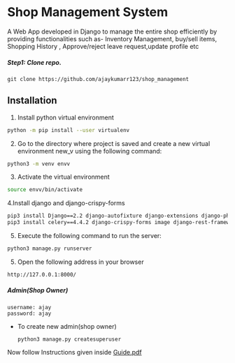# Shop Management System
  A Web App developed in Django to manage the entire shop efficiently by providing functionalities such as-
Inventory Management, buy/sell items, Shopping History , Approve/reject leave request,update profile etc
##### Step1: Clone repo.
```
git clone https://github.com/ajaykumarr123/shop_management 
```

  ## Installation

1. Install python virtual environment


```bash
python -m pip install --user virtualenv
```

2. Go to the directory where project is saved and create a new virtual environment new_v using the following command:
```bash
python3 -m venv envv
```

3. Activate the virtual environment
```bash
source envv/bin/activate
```
4.Install django and django-crispy-forms

```bash
pip3 install Django==2.2 django-autofixture django-extensions django-phone-field
pip3 install celery==4.4.2 django-crispy-forms image django-rest-framework
```
5. Execute the following command to run the server:
```bash
python3 manage.py runserver
```
5. Open the following address in your browser
```bash
http://127.0.0.1:8000/
```
##### Admin(Shop Owner) </br>
```
username: ajay
password: ajay
```

* To create new admin(shop owner)</br>
  ```
  python3 manage.py createsuperuser
  ```
Now follow Instructions given inside [Guide.pdf](https://github.com/ajaykumarr123/shop_management/blob/master/Guide.pdf)
